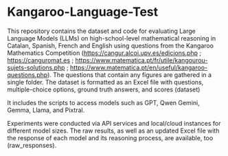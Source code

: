 # Kangaroo-Language-Test

This repository contains the dataset and code for evaluating Large Language Models (LLMs) on high-school-level mathematical reasoning in Catalan, Spanish, French and English using questions from the Kangaroo Mathematics Competition (https://cangur.alcoi.upv.es/edicions.php ; https://canguromat.es ; https://www.matematica.pt/fr/utile/kangourou-sujets-solutions.php ; https://www.matematica.pt/en/useful/kangaroo-questions.php). The questions that contain any figures are gathered in a single folder. The dataset is formatted as an Excel file with questions, multiple-choice options, ground truth answers, and scores (dataset)

It includes the scripts to access models such as GPT, Qwen Gemini, Gemma, Llama, and Pixtral.

Experiments were conducted via API services and local/cloud instances for different model sizes. The raw results, as well as an updated Excel file with the response of each model and its reasoning process, are available, too (raw_responses).
